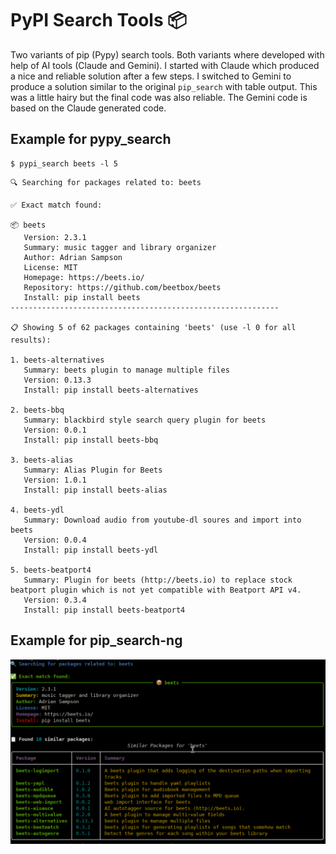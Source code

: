 # PyPI Search Tools 📦

Two variants of pip (Pypy) search tools. Both variants where developed with help
of AI tools (Claude and Gemini). I started with Claude which produced a nice and
reliable solution after a few steps. I switched to Gemini to produce a solution
similar to the original `pip_search` with table output. This was a little hairy
but the final code was also reliable. The Gemini code is based on the Claude
generated code.


## Example for pypy_search
~~~
$ pypi_search beets -l 5
~~~

~~~
🔍 Searching for packages related to: beets

✅ Exact match found:

📦 beets
   Version: 2.3.1
   Summary: music tagger and library organizer
   Author: Adrian Sampson
   License: MIT
   Homepage: https://beets.io/
   Repository: https://github.com/beetbox/beets
   Install: pip install beets
------------------------------------------------------------

📋 Showing 5 of 62 packages containing 'beets' (use -l 0 for all results):

1. beets-alternatives
   Summary: beets plugin to manage multiple files
   Version: 0.13.3
   Install: pip install beets-alternatives

2. beets-bbq
   Summary: blackbird style search query plugin for beets
   Version: 0.0.1
   Install: pip install beets-bbq

3. beets-alias
   Summary: Alias Plugin for Beets
   Version: 1.0.1
   Install: pip install beets-alias

4. beets-ydl
   Summary: Download audio from youtube-dl soures and import into beets
   Version: 0.0.4
   Install: pip install beets-ydl

5. beets-beatport4
   Summary: Plugin for beets (http://beets.io) to replace stock beatport plugin which is not yet compatible with Beatport API v4.
   Version: 0.3.4
   Install: pip install beets-beatport4
~~~


## Example for pip_search-ng

![pip_search-ng](./screenshot-pip_search.png "pip_search")

